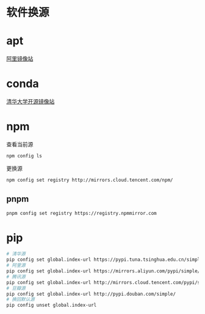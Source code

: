 # 软件换源

# apt

[阿里镜像站](https://developer.aliyun.com/mirror/ubuntu)

# conda

[清华大学开源镜像站](https://mirrors.tuna.tsinghua.edu.cn/help/anaconda/)

# npm

查看当前源

```bash
npm config ls
```

更换源

```bash
npm config set registry http://mirrors.cloud.tencent.com/npm/
```
## pnpm

```bash
pnpm config set registry https://registry.npmmirror.com
```

# pip

```bash
# 清华源
pip config set global.index-url https://pypi.tuna.tsinghua.edu.cn/simple
# 阿里源
pip config set global.index-url https://mirrors.aliyun.com/pypi/simple/
# 腾讯源
pip config set global.index-url http://mirrors.cloud.tencent.com/pypi/simple
# 豆瓣源
pip config set global.index-url http://pypi.douban.com/simple/
# 换回默认源
pip config unset global.index-url
```
